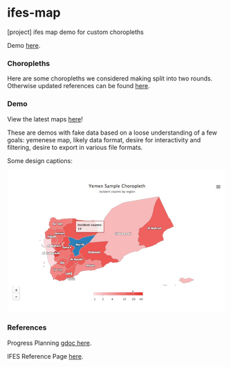 ifes-map
========

[project] ifes map demo for custom choropleths

Demo [here](http://auremoser.github.io/ifes-map/).

### Choropleths

Here are some choropleths we considered making split into two rounds. Otherwise updated references can be found [here](https://docs.google.com/document/d/1oFUhsO084gAbB8VIjfNDDXWoMrBmF3XLa6QyKHRyMC8/edit?usp=sharing).


### Demo
View the latest maps [here](http://auremoser.github.io/ifes-map/)!

These are demos with fake data based on a loose understanding of a few goals: yemenese map, likely data format, desire for interactivity and filtering, desire to export in various file formats.

Some design captions:  

![Map](https://raw.githubusercontent.com/auremoser/ifes-map/master/assets/yemen-choro.png)

### References
Progress Planning [gdoc here](https://docs.google.com/document/d/1_CFYG9H1yFwlmcDwsjL1uLwfq9IOT-qZAtQFmf-5WPc/edit?usp=sharing).

IFES Reference Page [here](http://www.electionguide.org/map/).




